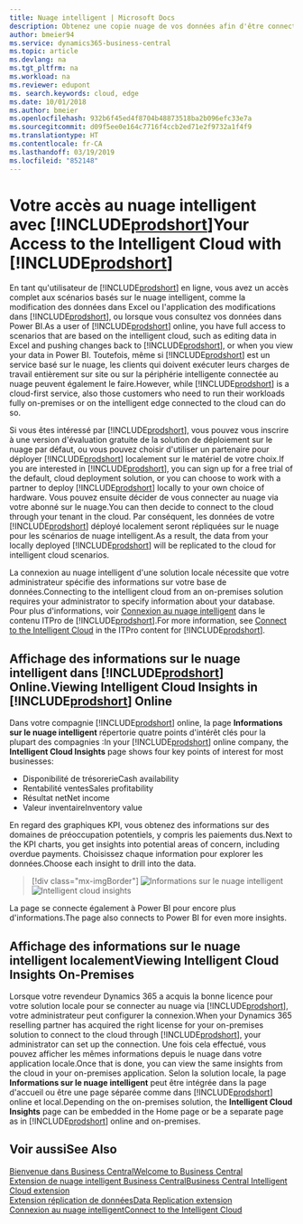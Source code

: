 ```yaml
---
title: Nuage intelligent | Microsoft Docs
description: Obtenez une copie nuage de vos données afin d'être connecté au nuage intelligent.
author: bmeier94
ms.service: dynamics365-business-central
ms.topic: article
ms.devlang: na
ms.tgt_pltfrm: na
ms.workload: na
ms.reviewer: edupont
ms. search.keywords: cloud, edge
ms.date: 10/01/2018
ms.author: bmeier
ms.openlocfilehash: 932b6f45ed4f8704b48873518ba2b096efc33e7a
ms.sourcegitcommit: d09f5ee0e164c7716f4ccb2ed71e2f9732a1f4f9
ms.translationtype: HT
ms.contentlocale: fr-CA
ms.lasthandoff: 03/19/2019
ms.locfileid: "852148"
---
```

# <a name="your-access-to-the-intelligent-cloud-with-includeprodshortincludesprodshortmd"></a><span data-ttu-id="6d4fa-103">Votre accès au nuage intelligent avec [!INCLUDE[prodshort](includes/prodshort.md)]</span><span class="sxs-lookup"><span data-stu-id="6d4fa-103">Your Access to the Intelligent Cloud with [!INCLUDE[prodshort](includes/prodshort.md)]</span></span>

<span data-ttu-id="6d4fa-104">En tant qu'utilisateur de [!INCLUDE[prodshort](includes/prodshort.md)] en ligne, vous avez un accès complet aux scénarios basés sur le nuage intelligent, comme la modification des données dans Excel ou l'application des modifications dans [!INCLUDE[prodshort](includes/prodshort.md)], ou lorsque vous consultez vos données dans Power BI.</span><span class="sxs-lookup"><span data-stu-id="6d4fa-104">As a user of [!INCLUDE[prodshort](includes/prodshort.md)] online, you have full access to scenarios that are based on the intelligent cloud, such as editing data in Excel and pushing changes back to [!INCLUDE[prodshort](includes/prodshort.md)], or when you view your data in Power BI.</span></span> <span data-ttu-id="6d4fa-105">Toutefois, même si [!INCLUDE[prodshort](includes/prodshort.md)] est un service basé sur le nuage, les clients qui doivent exécuter leurs charges de travail entièrement sur site ou sur la périphérie intelligente connectée au nuage peuvent également le faire.</span><span class="sxs-lookup"><span data-stu-id="6d4fa-105">However, while [!INCLUDE[prodshort](includes/prodshort.md)] is a cloud-first service, also those customers who need to run their workloads fully on-premises or on the intelligent edge connected to the cloud can do so.</span></span>  

<span data-ttu-id="6d4fa-106">Si vous êtes intéressé par [!INCLUDE[prodshort](includes/prodshort.md)], vous pouvez vous inscrire à une version d'évaluation gratuite de la solution de déploiement sur le nuage par défaut, ou vous pouvez choisir d'utiliser un partenaire pour déployer [!INCLUDE[prodshort](includes/prodshort.md)] localement sur le matériel de votre choix.</span><span class="sxs-lookup"><span data-stu-id="6d4fa-106">If you are interested in [!INCLUDE[prodshort](includes/prodshort.md)], you can sign up for a free trial of the default, cloud deployment solution, or you can choose to work with a partner to deploy [!INCLUDE[prodshort](includes/prodshort.md)] locally to your own choice of hardware.</span></span> <span data-ttu-id="6d4fa-107">Vous pouvez ensuite décider de vous connecter au nuage via votre abonné sur le nuage.</span><span class="sxs-lookup"><span data-stu-id="6d4fa-107">You can then decide to connect to the cloud through your tenant in the cloud.</span></span> <span data-ttu-id="6d4fa-108">Par conséquent, les données de votre [!INCLUDE[prodshort](includes/prodshort.md)] déployé localement seront répliquées sur le nuage pour les scénarios de nuage intelligent.</span><span class="sxs-lookup"><span data-stu-id="6d4fa-108">As a result, the data from your locally deployed [!INCLUDE[prodshort](includes/prodshort.md)] will be replicated to the cloud for intelligent cloud scenarios.</span></span>  

<span data-ttu-id="6d4fa-109">La connexion au nuage intelligent d'une solution locale nécessite que votre administrateur spécifie des informations sur votre base de données.</span><span class="sxs-lookup"><span data-stu-id="6d4fa-109">Connecting to the intelligent cloud from an on-premises solution requires your administrator to specify information about your database.</span></span> <span data-ttu-id="6d4fa-110">Pour plus d'informations, voir [Connexion au nuage intelligent](/dynamics365/business-central/dev-itpro/administration/about-intelligent-edge) dans le contenu ITPro de [!INCLUDE[prodshort](includes/prodshort.md)].</span><span class="sxs-lookup"><span data-stu-id="6d4fa-110">For more information, see [Connect to the Intelligent Cloud](/dynamics365/business-central/dev-itpro/administration/about-intelligent-edge) in the ITPro content for [!INCLUDE[prodshort](includes/prodshort.md)].</span></span>  

## <a name="viewing-intelligent-cloud-insights-in-includeprodshortincludesprodshortmd-online"></a><span data-ttu-id="6d4fa-111">Affichage des informations sur le nuage intelligent dans [!INCLUDE[prodshort](includes/prodshort.md)] Online.</span><span class="sxs-lookup"><span data-stu-id="6d4fa-111">Viewing Intelligent Cloud Insights in [!INCLUDE[prodshort](includes/prodshort.md)] Online</span></span>

<span data-ttu-id="6d4fa-112">Dans votre compagnie [!INCLUDE[prodshort](includes/prodshort.md)] online, la page **Informations sur le nuage intelligent** répertorie quatre points d'intérêt clés pour la plupart des compagnies :</span><span class="sxs-lookup"><span data-stu-id="6d4fa-112">In your [!INCLUDE[prodshort](includes/prodshort.md)] online company, the **Intelligent Cloud Insights** page shows four key points of interest for most businesses:</span></span>

- <span data-ttu-id="6d4fa-113">Disponibilité de trésorerie</span><span class="sxs-lookup"><span data-stu-id="6d4fa-113">Cash availability</span></span>
- <span data-ttu-id="6d4fa-114">Rentabilité ventes</span><span class="sxs-lookup"><span data-stu-id="6d4fa-114">Sales profitability</span></span>
- <span data-ttu-id="6d4fa-115">Résultat net</span><span class="sxs-lookup"><span data-stu-id="6d4fa-115">Net income</span></span>
- <span data-ttu-id="6d4fa-116">Valeur inventaire</span><span class="sxs-lookup"><span data-stu-id="6d4fa-116">Inventory value</span></span>

<span data-ttu-id="6d4fa-117">En regard des graphiques KPI, vous obtenez des informations sur des domaines de préoccupation potentiels, y compris les paiements dus.</span><span class="sxs-lookup"><span data-stu-id="6d4fa-117">Next to the KPI charts, you get insights into potential areas of concern, including overdue payments.</span></span> <span data-ttu-id="6d4fa-118">Choisissez chaque information pour explorer les données.</span><span class="sxs-lookup"><span data-stu-id="6d4fa-118">Choose each insight to drill into the data.</span></span>  

> [!div class="mx-imgBorder"]
> <span data-ttu-id="6d4fa-119">![Informations sur le nuage intelligent](media/across-intelligent-cloud/intelligentcloudinsights.png "Affiche la page Informations sur le nuage intelligent dans Business Central")</span><span class="sxs-lookup"><span data-stu-id="6d4fa-119">![Intelligent cloud insights](media/across-intelligent-cloud/intelligentcloudinsights.png "Shows the intelligent Cloud Insights page in Business Central")</span></span>

<span data-ttu-id="6d4fa-120">La page se connecte également à Power BI pour encore plus d'informations.</span><span class="sxs-lookup"><span data-stu-id="6d4fa-120">The page also connects to Power BI for even more insights.</span></span>

## <a name="viewing-intelligent-cloud-insights-on-premises"></a><span data-ttu-id="6d4fa-121">Affichage des informations sur le nuage intelligent localement</span><span class="sxs-lookup"><span data-stu-id="6d4fa-121">Viewing Intelligent Cloud Insights On-Premises</span></span>

<span data-ttu-id="6d4fa-122">Lorsque votre revendeur Dynamics 365 a acquis la bonne licence pour votre solution locale pour se connecter au nuage via [!INCLUDE[prodshort](includes/prodshort.md)], votre administrateur peut configurer la connexion.</span><span class="sxs-lookup"><span data-stu-id="6d4fa-122">When your Dynamics 365 reselling partner has acquired the right license for your on-premises solution to connect to the cloud through [!INCLUDE[prodshort](includes/prodshort.md)], your administrator can set up the connection.</span></span> <span data-ttu-id="6d4fa-123">Une fois cela effectué, vous pouvez afficher les mêmes informations depuis le nuage dans votre application locale.</span><span class="sxs-lookup"><span data-stu-id="6d4fa-123">Once that is done, you can view the same insights from the cloud in your on-premises application.</span></span> <span data-ttu-id="6d4fa-124">Selon la solution locale, la page **Informations sur le nuage intelligent** peut être intégrée dans la page d'accueil ou être une page séparée comme dans [!INCLUDE[prodshort](includes/prodshort.md)] online et local.</span><span class="sxs-lookup"><span data-stu-id="6d4fa-124">Depending on the on-premises solution, the **Intelligent Cloud Insights** page can be embedded in the Home page or be a separate page as in [!INCLUDE[prodshort](includes/prodshort.md)] online and on-premises.</span></span>  

## <a name="see-also"></a><span data-ttu-id="6d4fa-125">Voir aussi</span><span class="sxs-lookup"><span data-stu-id="6d4fa-125">See Also</span></span>

[<span data-ttu-id="6d4fa-126">Bienvenue dans Business Central</span><span class="sxs-lookup"><span data-stu-id="6d4fa-126">Welcome to Business Central</span></span>](index.md)  
[<span data-ttu-id="6d4fa-127">Extension de nuage intelligent Business Central</span><span class="sxs-lookup"><span data-stu-id="6d4fa-127">Business Central Intelligent Cloud extension</span></span>](ui-extensions-intelligent-cloud.md)  
[<span data-ttu-id="6d4fa-128">Extension réplication de données</span><span class="sxs-lookup"><span data-stu-id="6d4fa-128">Data Replication extension</span></span>](ui-extensions-data-replication.md)  
[<span data-ttu-id="6d4fa-129">Connexion au nuage intelligent</span><span class="sxs-lookup"><span data-stu-id="6d4fa-129">Connect to the Intelligent Cloud</span></span>](/dynamics365/business-central/dev-itpro/administration/about-intelligent-edge)  
